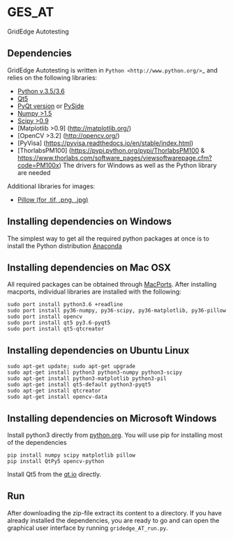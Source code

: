 # GES_AT
GridEdge Autotesting

## Dependencies
GridEdge Autotesting is written in `Python <http://www.python.org/>`_ and relies on the following libraries:
- [Python v.3.5/3.6](<http://www.python.org/>)
- [Qt5](<http://qt.io>)
- [PyQt version](<http://www.riverbankcomputing.co.uk/>) or [PySide](<https://wiki.qt.io/Category:LanguageBindings::PySide>)
- [Numpy >1.5](http://www.numpy.org/)
- [Scipy >0.9](<http://www.scipy.org/>)
- [Matplotlib >0.9] (<http://matplotlib.org/>) 
- [OpenCV >3.2] (<http://opencv.org/>)
- [PyVisa] (<https://pyvisa.readthedocs.io/en/stable/index.html>)
- [ThorlabsPM100] (<https://pypi.python.org/pypi/ThorlabsPM100> & <https://www.thorlabs.com/software_pages/viewsoftwarepage.cfm?code=PM100x>) The drivers for Windows as well as the Python library are needed 

Additional libraries for images:
- [Pillow (for .tif, .png, .jpg)](https://python-pillow.github.io/>)

## Installing dependencies on Windows
The simplest way to get all the required python packages at once is to install the Python distribution [Anaconda](<https://www.continuum.io/downloads/>)

## Installing dependencies on Mac OSX
All required packages can be obtained through [MacPorts](<http://www.macports.org/>). After installing macports, individual libraries are installed with the following:

    sudo port install python3.6 +readline
    sudo port install py36-numpy, py36-scipy, py36-matplotlib, py36-pillow
    sudo port install opencv
    sudo port install qt5 py3.6-pyqt5
    sudo port install qt5-qtcreator
        
## Installing dependencies on Ubuntu Linux
    sudo apt-get update; sudo apt-get upgrade
    sudo apt-get install python3 python3-numpy python3-scipy
    sudo apt-get install python3-matplotlib python3-pil 
    sudo apt-get install qt5-default python3-pyqt5
    sudo apt-get install qtcreator
    sudo apt-get install opencv-data
    
## Installing dependencies on Microsoft Windows
Install python3 directly from [python.org](<http://www.python.org/>). You will use pip for installing most of the dependencies

    pip install numpy scipy matplotlib pillow
    pip install QtPy5 opencv-python
    
Install Qt5 from the [qt.io](https://www.qt.io/download/) directly. 
    
## Run
After downloading the zip-file extract its content to a directory. If you have already installed the dependencies, you are ready to go and can open the graphical user interface by running ``gridedge_AT_run.py``.
